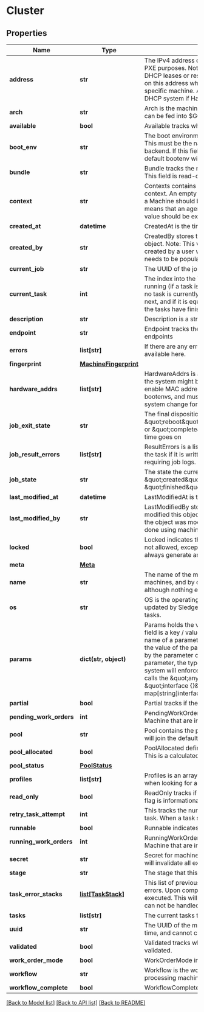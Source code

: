 # Cluster

## Properties
Name | Type | Description | Notes
------------ | ------------- | ------------- | -------------
**address** | **str** | The IPv4 address of the machine that should be used for PXE purposes.  Note that this field does not directly tie into DHCP leases or reservations -- the provisioner relies solely on this address when determining what to render for a specific machine. Address is updated automatically by the DHCP system if HardwareAddrs is filled out. | [optional] 
**arch** | **str** | Arch is the machine architecture. It should be an arch that can be fed into $GOARCH. | 
**available** | **bool** | Available tracks whether or not the model passed validation. | [optional] 
**boot_env** | **str** | The boot environment that the machine should boot into.  This must be the name of a boot environment present in the backend. If this field is not present or blank, the global default bootenv will be used instead. | [optional] 
**bundle** | **str** | Bundle tracks the name of the store containing this object. This field is read-only, and cannot be changed via the API. | [optional] 
**context** | **str** | Contexts contains the name of the current execution context. An empty string indicates that an agent running on a Machine should be executing tasks, and any other value means that an agent running with its context set for this value should be executing tasks. | [optional] 
**created_at** | **datetime** | CreatedAt is the time that this object was created. | [optional] 
**created_by** | **str** | CreatedBy stores the value of the user that created this object. Note: This value is stored ONLY if the object was created by a user which means that &#x60;currentUserName&#x60; needs to be populated in the authBlob | [optional] 
**current_job** | **str** | The UUID of the job that is currently running. | [optional] 
**current_task** | **int** | The index into the Tasks list for the task that is currently running (if a task is running) or the next task that will run (if no task is currently running).  If -1, then the first task will run next, and if it is equal to the length of the Tasks list then all the tasks have finished running. | 
**description** | **str** | Description is a string for providing a simple description | [optional] 
**endpoint** | **str** | Endpoint tracks the owner of the object among DRP endpoints | [optional] 
**errors** | **list[str]** | If there are any errors in the validation process, they will be available here. | [optional] 
**fingerprint** | [**MachineFingerprint**](MachineFingerprint.md) |  | [optional] 
**hardware_addrs** | **list[str]** | HardwareAddrs is a list of MAC addresses we expect that the system might boot from. This must be filled out to enable MAC address based booting from the various bootenvs, and must be updated if the MAC addresses for a system change for whatever reason. | [optional] 
**job_exit_state** | **str** | The final disposition of the current job. Can be one of \&quot;reboot\&quot;,\&quot;poweroff\&quot;,\&quot;stop\&quot;, or \&quot;complete\&quot; Other substates may be added as time goes on | [optional] 
**job_result_errors** | **list[str]** | ResultErrors is a list of error from the task.  This is filled in by the task if it is written to do so.  This tracks results without requiring job logs. | [optional] 
**job_state** | **str** | The state the current job is in.  Must be one of \&quot;created\&quot;, \&quot;failed\&quot;, \&quot;finished\&quot;, \&quot;incomplete\&quot; | [optional] 
**last_modified_at** | **datetime** | LastModifiedAt is the time that this object was last modified. | [optional] 
**last_modified_by** | **str** | LastModifiedBy stores the value of the user that last modified this object. NOTE: This value is populated ONLY if the object was modified by a user which means any actions done using machine tokens will not get tracked | [optional] 
**locked** | **bool** | Locked indicates that changes to the Machine by users are not allowed, except for unlocking the machine, which will always generate an Audit event. | 
**meta** | [**Meta**](Meta.md) |  | [optional] 
**name** | **str** | The name of the machine.  This must be unique across all machines, and by convention it is the FQDN of the machine, although nothing enforces that. | 
**os** | **str** | OS is the operating system that the node is running in.  It is updated by Sledgehammer and by the various OS install tasks. | [optional] 
**params** | **dict(str, object)** | Params holds the values of parameters on the object.  The field is a key / value store of the parameters. The key is the name of a parameter.  The key is of type string. The value is the value of the parameter.  The type of the value is defined by the parameter object.  If the key doesn&#39;t reference a parameter, the type of the object can be anything.  The system will enforce the named parameter&#39;s value&#39;s type.  Go calls the \&quot;anything\&quot; parameters as \&quot;interface {}\&quot;.  Hence, the type of this field is a map[string]interface{}. | [optional] 
**partial** | **bool** | Partial tracks if the object is not complete when returned. | [optional] 
**pending_work_orders** | **int** | PendingWorkOrders is the number of work orders for this Machine that are in the &#39;created&#39; state. | [optional] 
**pool** | **str** | Pool contains the pool the machine is in. Unset machines will join the default Pool | [optional] 
**pool_allocated** | **bool** | PoolAllocated defines if the machine is allocated in this pool This is a calculated field. | [optional] 
**pool_status** | [**PoolStatus**](PoolStatus.md) |  | [optional] 
**profiles** | **list[str]** | Profiles is an array of profiles to apply to this object in order when looking for a parameter during rendering. | [optional] 
**read_only** | **bool** | ReadOnly tracks if the store for this object is read-only. This flag is informational, and cannot be changed via the API. | [optional] 
**retry_task_attempt** | **int** | This tracks the number of retry attempts for the current task. When a task succeeds, the retry value is reset. | [optional] 
**runnable** | **bool** | Runnable indicates that this is Runnable. | [optional] 
**running_work_orders** | **int** | RunningWorkOrders is the number of work orders for this Machine that are in the &#39;running&#39; state. | [optional] 
**secret** | **str** | Secret for machine token revocation.  Changing the secret will invalidate all existing tokens for this machine | [optional] 
**stage** | **str** | The stage that this is currently in. | [optional] 
**task_error_stacks** | [**list[TaskStack]**](TaskStack.md) | This list of previous task lists and current tasks to handle errors. Upon completing the list, the previous task list will be executed.  This will be capped to a depth of 1.  Error failures can not be handled. | [optional] 
**tasks** | **list[str]** | The current tasks that are being processed. | [optional] 
**uuid** | **str** | The UUID of the machine. This is auto-created at Create time, and cannot change afterwards. | 
**validated** | **bool** | Validated tracks whether or not the model has been validated. | [optional] 
**work_order_mode** | **bool** | WorkOrderMode indicates if the machine is action mode | [optional] 
**workflow** | **str** | Workflow is the workflow that is currently responsible for processing machine tasks. | 
**workflow_complete** | **bool** | WorkflowComplete indicates if the workflow is complete | [optional] 

[[Back to Model list]](../README.md#documentation-for-models) [[Back to API list]](../README.md#documentation-for-api-endpoints) [[Back to README]](../README.md)


